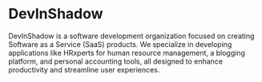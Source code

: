 # DevInShadow
DevInShadow is a software development organization focused on creating Software as a Service (SaaS) products. We specialize in developing applications like HRxperts for human resource management, a blogging platform, and personal accounting tools, all designed to enhance productivity and streamline user experiences.
